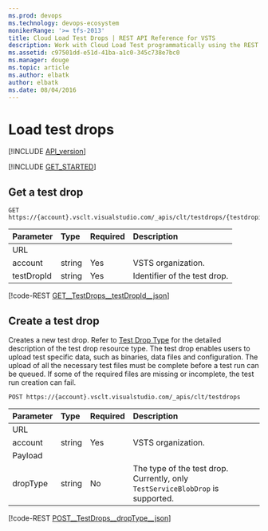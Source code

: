 ```yaml
---
ms.prod: devops
ms.technology: devops-ecosystem
monikerRange: '>= tfs-2013'
title: Cloud Load Test Drops | REST API Reference for VSTS 
description: Work with Cloud Load Test programmatically using the REST APIs for VSTS .
ms.assetid: c97501dd-e51d-41ba-a1c0-345c738e7bc0
ms.manager: douge
ms.topic: article
ms.author: elbatk
author: elbatk
ms.date: 08/04/2016
---
```


# Load test drops
[!INCLUDE [API_version](../_data/version.md)]

[!INCLUDE [GET_STARTED](../_data/get-started.md)]

## Get a test drop

```no-highlight
GET https://{account}.vsclt.visualstudio.com/_apis/clt/testdrops/{testdropid}
```

| Parameter      | Type     | Required | Description |
|:---------------|:---------|:---------|:------------|
|URL
| account        | string   | Yes      | VSTS organization.
| testDropId     | string   | Yes      | Identifier of the test drop. |

[!code-REST [GET__TestDrops__testDropId__json](./_data/testdrops/GET__TestDrops__testDropId_.json)]

## Create a test drop

Creates a new test drop. Refer to [Test Drop Type](types.md#testdrop) for the detailed description of the test drop resource type.
The test drop enables users to upload test specific data, such as binaries, data files and configuration.
The upload of all the necessary test files must be complete before a test run can be queued. If some of the required files are missing
or incomplete, the test run creation can fail.

```no-highlight
POST https://{account}.vsclt.visualstudio.com/_apis/clt/testdrops
```

| Parameter      | Type    | Required | Description |
|:---------------|:--------|:---------|:------------|
|URL
| account        | string  | Yes      | VSTS organization.
|Payload
| dropType       | string  | No       | The type of the test drop. Currently, only ```TestServiceBlobDrop``` is supported. |

[!code-REST [POST__TestDrops__dropType__json](./_data/testdrops/POST__TestDrops__dropType_.json)]
